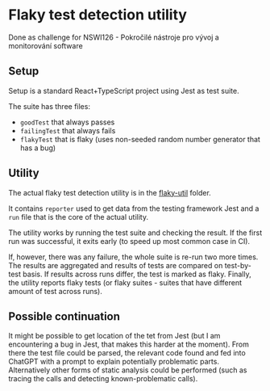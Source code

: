 # Flaky test detection utility
Done as challenge for NSWI126 - Pokročilé nástroje pro vývoj a monitorování software

## Setup

Setup is a standard React+TypeScript project using Jest as test suite.

The suite has three files:
- `goodTest` that always passes
- `failingTest` that always fails
- `flakyTest` that is flaky (uses non-seeded random number generator that has a bug)


## Utility

The actual flaky test detection utility is in the [flaky-util](flaky-util) folder.

It contains `reporter` used to get data from the testing framework Jest and a `run` file that is the core of the actual utility.

The utility works by running the test suite and checking the result.
If the first run was successful, it exits early (to speed up most common case in CI).

If, however, there was any failure, the whole suite is re-run two more times.
The results are aggregated and results of tests are compared on test-by-test basis. If results across runs differ, the test is marked as flaky.
Finally, the utility reports flaky tests (or flaky suites - suites that have different amount of test across runs).

## Possible continuation

It might be possible to get location of the tet from Jest (but I am encountering a bug in Jest, that makes this harder at the moment).
From there the test file could be parsed, the relevant code found and fed into ChatGPT with a prompt to explain potentially problematic parts.
Alternatively other forms of static analysis could be performed (such as tracing the calls and detecting known-problematic calls).
